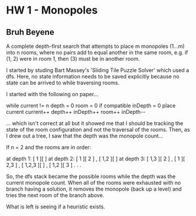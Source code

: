 # HW 1 - Monopoles
## Bruh Beyene

A complete depth-first search that attempts to place m monopoles (1…m) into n rooms, where no pairs add to equal another in the same room, e.g. if (1, 2) were in room 1, then (3) must be in another room.

I started by studing Bart Massey's 'Sliding Tile Puzzle Solver' which used a dfs. Here, no state information needs to be saved explicitly because no state can be arrived to while traversing rooms. 

I started with the following on paper...


while current != n
	depth = 0
	room = 0
	if compatible
		inDepth = 0
		place current
		current++
		depth++
		inDepth++
	room++
	inDepth--

... which isn't correct at all but it showed me that I should be tracking the state of the room configuration and not the traversal of the rooms. Then, as I drew out a tree, I saw that the depth was the monopole count...

If n = 2 and the rooms are in order:

at depth 1: [ 1 ][  ]
at depth 2: [ 1 ][ 2 ] , [ 1,2 ][  ]
at depth 3: [ 1,3 ][ 2 ] , [ 1 ][ 2,3 ] , [ 1,2,3 ][  ] , [ 1,2 ][ 3 ]
.
.
.

So, the dfs stack became the possible rooms while the depth was the current monopole count. When all of the rooms were exhausted with no branch having a solution, it removes the monopole (back up a level) and tries the next room of the branch above.

What is left is seeing if a heuristic exists.
